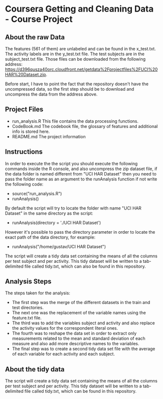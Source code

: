 Coursera Getting and Cleaning Data - Course Project
=============================

## About the raw Data

The features (561 of them) are unlabeled and can be found in the x_test.txt. The activity labels are in the y_test.txt file. The test subjects are in the subject_test.txt file. Those files can be downloaded from the following address: 
https://d396qusza40orc.cloudfront.net/getdata%2Fprojectfiles%2FUCI%20HAR%20Dataset.zip.

Before start, I have to point the fact that the repository doesn't have the uncompressed data, so the first step should be to download and uncompress the data from the address above.

## Project Files

* run_analysis.R This file contains the data processing functions.
* CodeBook.md The codebook file, the glossary of features and additional info is stored here.
* README.md The project information 

## Instructions

In order to execute the the script you should execute the following commands inside the R console, and also uncompress the zip dataset file, if the data folder is named different from "UCI HAR Dataset" then you need to pass the folder name as an argument to the runAnalysis function if not write the following code:

* source("run_analysis.R")
* runAnalysis()

By default the script will try to locate the folder with name "UCI HAR Dataset" in the same directory as the script:

* runAnalysis(directory = './UCI HAR Dataset')

However it's possible to pass the directory parameter in order to locate the exact path of the data directory, for example:

* runAnalysis("/home/gustav/UCI HAR Dataset")

The script will create a tidy data set containing the means of all the columns per test subject and per activity. This tidy dataset will be written to a tab-delimited file called tidy.txt, which can also be found in this repository.

## Analysis Steps

The steps taken for the analysis:

* The first step was the merge of the different datasets in the train and test directories.
* The next one was the replacement of the variable names using the feature.txt file.
* The third was to add the variables subject and activity and also replace the activity values for the correspondent literal ones.
* The fourth was to reshape the data set in order to extract only measurements related to the mean and standard deviation of each measure and also add more descriptive names to the variables.
* The final step was to create a second tidy data set file with the average of each variable for each activity and each subject.

## About the tidy data

The script will create a tidy data set containing the means of all the columns per test subject and per activity. This tidy dataset will be written to a tab-delimited file called tidy.txt, which can be found in this repository.
